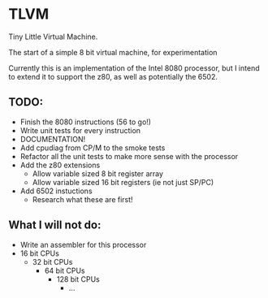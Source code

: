TLVM
====

Tiny Little Virtual Machine.

The start of a simple 8 bit virtual machine, for experimentation

Currently this is an implementation of the Intel 8080 processor, but I intend to extend it to support the z80, as well as potentially the 6502.

TODO:
-----
- Finish the 8080 instructions (56 to go!)
- Write unit tests for every instruction
- DOCUMENTATION!
- Add cpudiag from CP/M to the smoke tests
- Refactor all the unit tests to make more sense with the processor
- Add the z80 extensions
   - Allow variable sized 8 bit register array
   - Allow variable sized 16 bit registers (ie not just SP/PC)
- Add 6502 instuctions
   - Research what these are first!

What I will not do:
-------------------
- Write an assembler for this processor
- 16 bit CPUs
   - 32 bit CPUs
      - 64 bit CPUs
         - 128 bit CPUs
            - ...